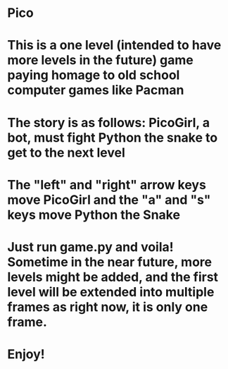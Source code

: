 # Pico

# This is a one level (intended to have more levels in the future) game paying homage to old school computer games like Pacman
# The story is as follows: PicoGirl, a bot, must fight Python the snake to get to the next level

# The "left" and "right" arrow keys move PicoGirl and the "a" and "s" keys move Python the Snake

# Just run game.py and voila! Sometime in the near future, more levels might be added, and the first level will be extended into multiple frames as right now, it is only one frame. 

# Enjoy! 
